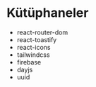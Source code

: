 # Kütüphaneler

- react-router-dom
- react-toastify
- react-icons
- tailwindcss
- firebase
- dayjs
- uuid
